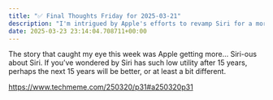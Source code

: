 ```yaml
---
title: "✅ Final Thoughts Friday for 2025-03-21"
description: "I'm intrigued by Apple's efforts to revamp Siri for a more useful future after 15 years."
date: 2025-03-23 23:14:04.708711+00:00
---
```


<!-- buttondown-editor-mode: fancy --><p>The story that caught my eye this week was Apple getting more… Siri-ous about Siri. If you’ve wondered by Siri has such low utility after 15 years, perhaps the next 15 years will be better, or at least a bit different.</p><p><a target="_blank" rel="noopener noreferrer nofollow" href="https://www.techmeme.com/250320/p31#a250320p31">https://www.techmeme.com/250320/p31#a250320p31</a></p><p></p>